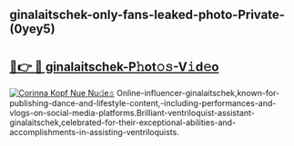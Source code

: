 ## ginalaitschek-only-fans​-leaked-photo​-Private-(0yey5)


# <h2><a href="https://mediaupload.pro?title=ginalaitschek&ref=git">🔗👉 🔴 ginalaitschek-P𝚑ot𝚘𝚜-V𝚒d𝚎o</a></h2>

[![Corinna Kopf Nue Nu𝚍e𝚜](https://i.imgur.com/0qMVB7G.gif)](https://mediaupload.pro?title=ginalaitschek&ref=git)
Online-influencer-ginalaitschek,known-for-publishing-dance-and-lifestyle-content,-including-performances-and-vlogs-on-social-media-platforms.Brilliant-ventriloquist-assistant-ginalaitschek,celebrated-for-their-exceptional-abilities-and-accomplishments-in-assisting-ventriloquists.  